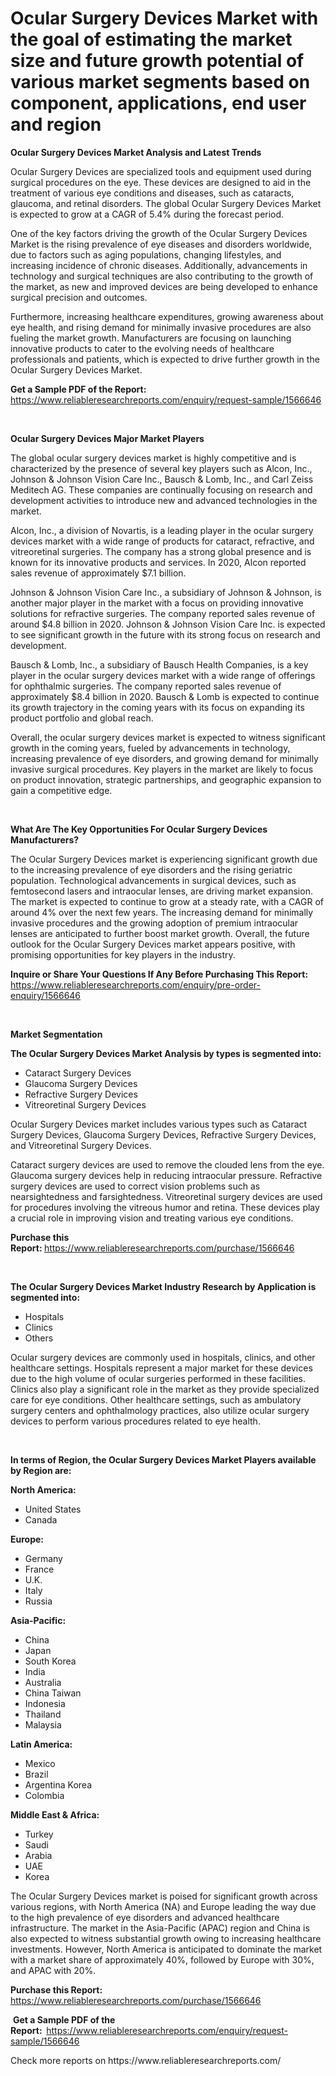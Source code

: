<p><h1>Ocular Surgery Devices Market with the goal of estimating the market size and future growth potential of various market segments based on component, applications, end user and region</h1></p><p><strong>Ocular Surgery Devices Market Analysis and Latest Trends</strong></p>
<p><p>Ocular Surgery Devices are specialized tools and equipment used during surgical procedures on the eye. These devices are designed to aid in the treatment of various eye conditions and diseases, such as cataracts, glaucoma, and retinal disorders. The global Ocular Surgery Devices Market is expected to grow at a CAGR of 5.4% during the forecast period.</p><p>One of the key factors driving the growth of the Ocular Surgery Devices Market is the rising prevalence of eye diseases and disorders worldwide, due to factors such as aging populations, changing lifestyles, and increasing incidence of chronic diseases. Additionally, advancements in technology and surgical techniques are also contributing to the growth of the market, as new and improved devices are being developed to enhance surgical precision and outcomes.</p><p>Furthermore, increasing healthcare expenditures, growing awareness about eye health, and rising demand for minimally invasive procedures are also fueling the market growth. Manufacturers are focusing on launching innovative products to cater to the evolving needs of healthcare professionals and patients, which is expected to drive further growth in the Ocular Surgery Devices Market.</p></p>
<p><strong>Get a Sample PDF of the Report:&nbsp;</strong> <a href="https://www.reliableresearchreports.com/enquiry/request-sample/1566646">https://www.reliableresearchreports.com/enquiry/request-sample/1566646</a></p>
<p>&nbsp;</p>
<p><strong>Ocular Surgery Devices Major Market Players</strong></p>
<p><p>The global ocular surgery devices market is highly competitive and is characterized by the presence of several key players such as Alcon, Inc., Johnson & Johnson Vision Care Inc., Bausch & Lomb, Inc., and Carl Zeiss Meditech AG. These companies are continually focusing on research and development activities to introduce new and advanced technologies in the market.</p><p>Alcon, Inc., a division of Novartis, is a leading player in the ocular surgery devices market with a wide range of products for cataract, refractive, and vitreoretinal surgeries. The company has a strong global presence and is known for its innovative products and services. In 2020, Alcon reported sales revenue of approximately $7.1 billion.</p><p>Johnson & Johnson Vision Care Inc., a subsidiary of Johnson & Johnson, is another major player in the market with a focus on providing innovative solutions for refractive surgeries. The company reported sales revenue of around $4.8 billion in 2020. Johnson & Johnson Vision Care Inc. is expected to see significant growth in the future with its strong focus on research and development.</p><p>Bausch & Lomb, Inc., a subsidiary of Bausch Health Companies, is a key player in the ocular surgery devices market with a wide range of offerings for ophthalmic surgeries. The company reported sales revenue of approximately $8.4 billion in 2020. Bausch & Lomb is expected to continue its growth trajectory in the coming years with its focus on expanding its product portfolio and global reach.</p><p>Overall, the ocular surgery devices market is expected to witness significant growth in the coming years, fueled by advancements in technology, increasing prevalence of eye disorders, and growing demand for minimally invasive surgical procedures. Key players in the market are likely to focus on product innovation, strategic partnerships, and geographic expansion to gain a competitive edge.</p></p>
<p>&nbsp;</p>
<p><strong>What Are The Key Opportunities For Ocular Surgery Devices Manufacturers?</strong></p>
<p><p>The Ocular Surgery Devices market is experiencing significant growth due to the increasing prevalence of eye disorders and the rising geriatric population. Technological advancements in surgical devices, such as femtosecond lasers and intraocular lenses, are driving market expansion. The market is expected to continue to grow at a steady rate, with a CAGR of around 4% over the next few years. The increasing demand for minimally invasive procedures and the growing adoption of premium intraocular lenses are anticipated to further boost market growth. Overall, the future outlook for the Ocular Surgery Devices market appears positive, with promising opportunities for key players in the industry.</p></p>
<p><strong>Inquire or Share Your Questions If Any Before Purchasing This Report:</strong> <a href="https://www.reliableresearchreports.com/enquiry/pre-order-enquiry/1566646">https://www.reliableresearchreports.com/enquiry/pre-order-enquiry/1566646</a></p>
<p>&nbsp;</p>
<p><strong>Market Segmentation</strong></p>
<p><strong>The Ocular Surgery Devices Market Analysis by types is segmented into:</strong></p>
<p><ul><li>Cataract Surgery Devices</li><li>Glaucoma Surgery Devices</li><li>Refractive Surgery Devices</li><li>Vitreoretinal Surgery Devices</li></ul></p>
<p><p>Ocular Surgery Devices market includes various types such as Cataract Surgery Devices, Glaucoma Surgery Devices, Refractive Surgery Devices, and Vitreoretinal Surgery Devices. </p><p>Cataract surgery devices are used to remove the clouded lens from the eye. Glaucoma surgery devices help in reducing intraocular pressure. Refractive surgery devices are used to correct vision problems such as nearsightedness and farsightedness. Vitreoretinal surgery devices are used for procedures involving the vitreous humor and retina. These devices play a crucial role in improving vision and treating various eye conditions.</p></p>
<p><strong>Purchase this Report:&nbsp;</strong><a href="https://www.reliableresearchreports.com/purchase/1566646">https://www.reliableresearchreports.com/purchase/1566646</a></p>
<p>&nbsp;</p>
<p><strong>The Ocular Surgery Devices Market Industry Research by Application is segmented into:</strong></p>
<p><ul><li>Hospitals</li><li>Clinics</li><li>Others</li></ul></p>
<p><p>Ocular surgery devices are commonly used in hospitals, clinics, and other healthcare settings. Hospitals represent a major market for these devices due to the high volume of ocular surgeries performed in these facilities. Clinics also play a significant role in the market as they provide specialized care for eye conditions. Other healthcare settings, such as ambulatory surgery centers and ophthalmology practices, also utilize ocular surgery devices to perform various procedures related to eye health.</p></p>
<p>&nbsp;</p>
<p><strong>In terms of Region, the Ocular Surgery Devices Market Players available by Region are:</strong></p>
<p>
    <p> <strong> North America: </strong>
        <ul>
            <li>United States</li>
            <li>Canada</li>
        </ul>
        </p> 
    <p> <strong> Europe: </strong>
        <ul>
            <li>Germany</li>
            <li>France</li>
            <li>U.K.</li>
            <li>Italy</li>
            <li>Russia</li>
        </ul>
        </p> 
    <p> <strong> Asia-Pacific: </strong>
        <ul>
            <li>China</li>
            <li>Japan</li>
            <li>South Korea</li>
            <li>India</li>
            <li>Australia</li>
            <li>China Taiwan</li>
            <li>Indonesia</li>
            <li>Thailand</li>
            <li>Malaysia</li>
        </ul>
        </p> 
    <p> <strong> Latin America: </strong>
        <ul>
            <li>Mexico</li>
            <li>Brazil</li>
            <li>Argentina Korea</li>
            <li>Colombia</li>
        </ul>
        </p> 
    <p> <strong> Middle East & Africa: </strong>
        <ul>
            <li>Turkey</li>
            <li>Saudi</li>
            <li>Arabia</li>
            <li>UAE</li>
            <li>Korea</li>
        </ul>
    </p>
    </p>
<p><p>The Ocular Surgery Devices market is poised for significant growth across various regions, with North America (NA) and Europe leading the way due to the high prevalence of eye disorders and advanced healthcare infrastructure. The market in the Asia-Pacific (APAC) region and China is also expected to witness substantial growth owing to increasing healthcare investments. However, North America is anticipated to dominate the market with a market share of approximately 40%, followed by Europe with 30%, and APAC with 20%.</p></p>
<p><strong>Purchase this Report: </strong><a href="https://www.reliableresearchreports.com/purchase/1566646">https://www.reliableresearchreports.com/purchase/1566646</a></p>
<p>&nbsp;<strong>Get a Sample PDF of the Report:&nbsp;&nbsp;</strong><a href="https://www.reliableresearchreports.com/enquiry/request-sample/1566646">https://www.reliableresearchreports.com/enquiry/request-sample/1566646</a></p>
<p><strong></strong></p>
<p>Check more reports on https://www.reliableresearchreports.com/</p>